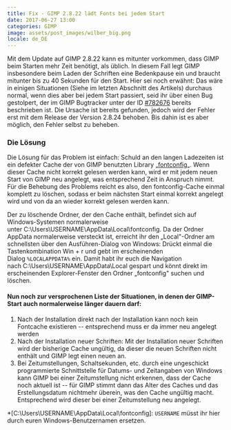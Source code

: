 ```yaml
---
title: Fix - GIMP 2.8.22 lädt Fonts bei jedem Start
date: 2017-06-27 13:00
categories: GIMP
image: assets/post_images/wilber_big.png
locale: de_DE
---
```


Mit dem Update auf GIMP 2.8.22 kann es mitunter vorkommen, dass GIMP beim Starten mehr Zeit benötigt, als üblich. In diesem Fall legt GIMP insbesondere beim Laden der Schriften eine Bedenkpause ein und braucht mitunter bis zu 40 Sekunden für den Start. Hier sei noch erwähnt: Das wäre in einigen Situationen (Siehe im letzten Abschnitt des Artikels) durchaus normal, wenn dies aber bei jedem Start passiert, seid ihr über einen Bug gestolpert, der im GIMP Bugtracker unter der ID [#782676](https://bugzilla.gnome.org/show_bug.cgi?id=782676) bereits beschrieben ist. Die Ursache ist bereits gefunden, jedoch wird der Fehler erst mit dem Release der Version 2.8.24 behoben. Bis dahin ist es aber möglich, den Fehler selbst zu beheben.

<!--more-->

### Die Lösung

Die Lösung für das Problem ist einfach: Schuld an den langen Ladezeiten ist ein defekter Cache der von GIMP benutzten Library „[fontconfig](https://www.freedesktop.org/wiki/Software/fontconfig/)„. Wenn dieser Cache nicht korrekt gelesen werden kann, wird er mit jedem neuen Start von GIMP neu angelegt, was entsprechend Zeit in Anspruch nimmt. Für die Behebung des Problems reicht es also, den fontconfig-Cache einmal komplett zu löschen, sodass er beim nächsten Start einmal korrekt angelegt wird und von da an wieder korrekt gelesen werden kann.

Der zu löschende Ordner, der den Cache enthält, befindet sich auf Windows-Systemen normalerweise unter C:\Users\USERNAME\AppData\Local\fontconfig. Da der Ordner AppData normalerweise versteckt ist, erreicht ihr den „Local"-Ordner am schnellsten über den Ausführen-Dialog von Windows: Drückt einmal die Tastenkombination Win + r und gebt im erscheinenden Dialog `%LOCALAPPDATA%` ein. Damit habt ihr euch die Navigation nach C:\Users\USERNAME\AppData\Local gespart und könnt direkt im erscheinenden Explorer-Fenster den Ordner „fontconfig" suchen und löschen.

#### Nun noch zur versprochenen Liste der Situationen, in denen der GIMP-Start auch normalerweise länger dauern darf:

1.  Nach der Installation direkt nach der Installation kann noch kein Fontcache existieren -- entsprechend muss er da immer neu angelegt werden
2.  Nach der Installation neuer Schriften: Mit der Installation neuer Schriften wird der bisherige Cache ungültig, da dieser die neuen Schriften nicht enthält und GIMP legt einen neuen an.
3.  Bei Zeitumstellungen, Schaltsekunden, etc. durch eine ungeschickt programmierte Schnittstelle für Datums- und Zeitangaben von Windows kann GIMP bei einer Zeitumstellung nicht erkennen, dass der Cache noch aktuell ist -- für GIMP stimmt dann das Alter des Caches und das Erstellungsdatum nichtmehr überein, was den Cache ungültig macht. Entsprechend wird dieser bei einer Zeitumstellung neu angelegt.


*[C:\Users\USERNAME\AppData\Local\fontconfig]: `USERNAME` müsst ihr hier durch euren Windows-Benutzernamen ersetzen.